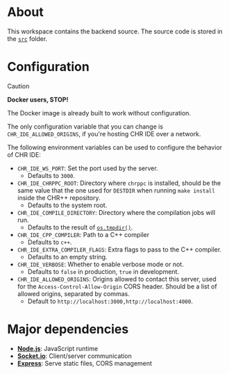 # About
This workspace contains the backend source. The source code is stored in the [`src`](src) folder.

# Configuration
> [!CAUTION]
> **Docker users, STOP!**
>
> The Docker image is already built to work without configuration.
> 
> The only configuration variable that you can change is `CHR_IDE_ALLOWED_ORIGINS`, if you're hosting CHR IDE over a network.

The following environment variables can be used to configure the behavior of CHR IDE:
- `CHR_IDE_WS_PORT`: Set the port used by the server.
  - Defaults to `3000`.
- `CHR_IDE_CHRPPC_ROOT`: Directory where `chrppc` is installed, should be the same value that the one used for `DESTDIR` when running `make install` inside the CHR++ repository.
  - Defaults to the system root.
- `CHR_IDE_COMPILE_DIRECTORY`: Directory where the compilation jobs will run.
  - Defaults to the result of [`os.tmpdir()`](https://nodejs.org/api/os.html#ostmpdir).
- `CHR_IDE_CPP_COMPILER`: Path to a C++ compiler
  - Defaults to `c++`.
- `CHR_IDE_EXTRA_COMPILER_FLAGS`: Extra flags to pass to the C++ compiler.
  - Defaults to an empty string.
- `CHR_IDE_VERBOSE`: Whether to enable verbose mode or not.
  - Defaults to `false` in production, `true` in development.
- `CHR_IDE_ALLOWED_ORIGINS`: Origins allowed to contact this server, used for the `Access-Control-Allow-Origin` CORS header. Should be a list of allowed origins, separated by commas.
  - Default to `http://localhost:3000,http://localhost:4000`.

# Major dependencies
- [**Node.js**](https://nodejs.org): JavaScript runtime
- [**Socket.io**](https://socket.io/): Client/server communication
- [**Express**](https://expressjs.com/): Serve static files, CORS management